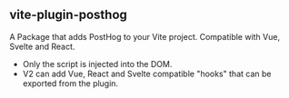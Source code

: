 ## vite-plugin-posthog

A Package that adds PostHog to your Vite project. Compatible with Vue, Svelte and React.

- Only the script is injected into the DOM.
- V2 can add Vue, React and Svelte compatible "hooks" that can be exported from the plugin.
